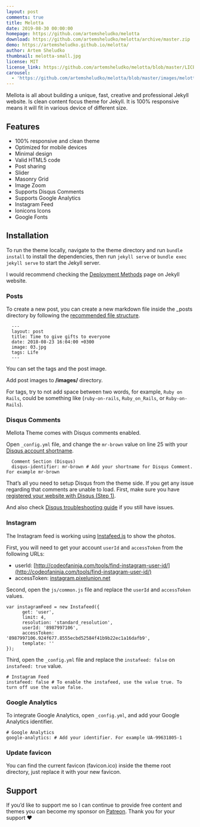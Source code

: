 ```yaml
---
layout: post
comments: true
title: Melotta
date: 2019-08-30 00:00:00
homepage: https://github.com/artemsheludko/melotta
download: https://github.com/artemsheludko/melotta/archive/master.zip
demo: https://artemsheludko.github.io/melotta/
author: Artem Sheludko
thumbnail: melotta-small.jpg
license: MIT
license_link: https://github.com/artemsheludko/melotta/blob/master/LICENSE.txt
carousel:
  - 'https://github.com/artemsheludko/melotta/blob/master/images/melotta-preview.png?raw=true'
---
```


Mellota is all about building a unique, fast, creative and professional Jekyll website.
Is clean content focus theme for Jekyll. It is 100% responsive means it will fit in various device of different size.

## Features

* 100% responsive and clean theme
* Optimized for mobile devices
* Minimal design
* Valid HTML5 code
* Post sharing
* Slider
* Masonry Grid
* Image Zoom
* Supports Disqus Comments
* Supports Google Analytics
* Instagram Feed
* Ionicons Icons
* Google Fonts

## Installation

To run the theme locally, navigate to the theme directory and run `bundle install` to install the dependencies, then run `jekyll serve` or `bundle exec jekyll serve` to start the Jekyll server.

I would recommend checking the [Deployment Methods](https://jekyllrb.com/docs/deployment-methods/) page on Jekyll website.

### Posts

To create a new post, you can create a new markdown file inside the \_posts directory by following the [recommended file structure](https://jekyllrb.com/docs/posts/#creating-post-files).

      ---
      layout: post
      title: Time to give gifts to everyone
      date: 2018-08-23 16:04:00 +0300
      image: 03.jpg
      tags: Life
      ---

You can set the tags and the post image.

Add post images to **/images/** directory.

For tags, try to not add space between two words, for example, `Ruby on Rails`, could be something like (`ruby-on-rails`, `Ruby_on_Rails`, or `Ruby-on-Rails`).

### Disqus Comments

Mellota Theme comes with Disqus comments enabled.

Open `_config.yml` file, and change the `mr-brown` value on line 25 with your [Disqus account shortname](https://help.disqus.com/customer/portal/articles/466208).

      Comment Section (Disqus)
      disqus-identifier: mr-brown # Add your shortname for Disqus Comment. For example mr-brown

That’s all you need to setup Disqus from the theme side. If you get any issue regarding that comments are unable to load. First, make sure you have [registered your website with Disqus (Step 1)](https://help.disqus.com/customer/portal/articles/466182-publisher-quick-start-guide).

And also check [Disqus troubleshooting guide](https://help.disqus.com/customer/portal/articles/472007-i-m-receiving-the-message-%22we-were-unable-to-load-disqus-%22) if you still have issues.

### Instagram

The Instagram feed is working using [Instafeed.js](http://instafeedjs.com/) to show the photos.

First, you will need to get your account `userId` and `accessToken` from the following URLs:

* userId: [http://codeofaninja.com/tools/find-instagram-user-id/](http://codeofaninja.com/tools/find-instagram-user-id/)
* accessToken: [instagram.pixelunion.net](http://instagram.pixelunion.net/)

Second, open the `js/common.js` file and replace the `userId` and `accessToken` values.

    var instagramFeed = new Instafeed({
          get: 'user',
          limit: 4,
          resolution: 'standard_resolution',
          userId: '8987997106',
          accessToken: '8987997106.924f677.8555ecbd52584f41b9b22ec1a16dafb9',
          template: ''
    });

Third, open the `_config.yml` file and replace the `instafeed: false` on `instafeed: true` value.

    # Instagram Feed
    instafeed: false # To enable the instafeed, use the value true. To turn off use the value false.

### Google Analytics

To integrate Google Analytics, open `_config.yml`, and add your Google Analytics identifier.

    # Google Analytics
    google-analytics: # Add your identifier. For example UA-99631805-1

### Update favicon

You can find the current favicon (favicon.ico) inside the theme root directory, just replace it with your new favicon.

## Support

If you’d like to support me so I can continue to provide free content and themes you can become my sponsor on [Patreon](https://www.patreon.com/artemsheludko). Thank you for your support ❤️
